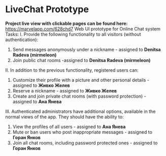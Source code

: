 # LiveChat Prototype
<strong>Project live view with clickable pages can be found here:</strong> https://marvelapp.com/628chd7
Web UI prototype for Online Chat system
Tasks:
I. Provide the following functionality to all visitors (without authentication):
1. Send messages anonymously under a nickname - assigned to <strong>Denitsa Radeva (mirmeleon)</strong>
2. Join public chat rooms -assigned to <strong>Denitsa Radeva (mirmeleon)</strong>

II. In addition to the previous functionality, registered users can:
1. Customize their profile with a picture and other personal details - assigned to <strong>Живко Желев</strong>
2. Reserve a nickname - assigned to <strong>Живко Желев</strong>
3. Create and join private chat rooms (with password protection)  - assigned to <strong>Ана Янева</strong>

III. Authenticated administrators have additional options, available in the normal views of the app. They should have the ability to:
1. View the profiles of all users - assigned to <strong>Ана Янева </strong>
2. Mute or ban users who post inappropriate messages  - assigned to <strong>Горан Янков</strong>
3. Join all chat rooms, including password protected ones  - assigned to <strong>Горан Янков</strong>


